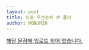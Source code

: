 ```yaml
---
layout: post
title: 이중 우선순위 큐 풀이
author: MOBUMIN
---
```


[해당 문장에 업로드 되어 있습니다.](https://kiju23.tistory.com/10)